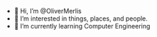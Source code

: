 - 👋 Hi, I’m @OliverMerlis
- 👀 I’m interested in things, places, and people.
- 🌱 I’m currently learning Computer Engineering

<!---
OliverMerlis/OliverMerlis is a ✨ special ✨ repository because its `README.md` (this file) appears on your GitHub profile.
You can click the Preview link to take a look at your changes.
--->
